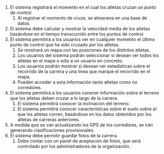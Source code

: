 1. El sistema registrará el momento en el cual los atletas cruzan un punto de control.
	1. Al registrar el momento de cruze, se almacena en una base de datos.
2. El sistema debe calcular y mostrar la velocidad media de los atletas basándose en el tiempo transcurrido entre los puntos de control.
3. El sistema permitirá a los usuarios ver en cualquier momento el último punto de control que ha sido cruzado por los atletas.
	1. Se mostrará un mapa con las posiciones de los distintos atletas. 
	2. Los usuarios del sistema podrán seleccionar si desean ver todos los atletas en el mapa o sólo a un usuario en concreto.  
	3. Los usuarios podrán mostrar si desean ver estadísticas sobre el recorrido de la carrera y una línea que marque el recorrido en el mapa. 
	4. Pueden acceder a esta información tanto atletas como no corredores.
4. El sistema permitirá a los usuarios conocer información sobre el terreno que los atletas deben cruzar a lo largo de la carrera. 
	1. El sistema permitirá conocer la inclinación del terreno. 
	2. El sistema permitirá conocer características sobre el suelo sobre el que los atletas corren, basándose en los datos obtenidos por los atletas de carreras anteriores. 
5. A medida que se van actualizando los GPS de los corredores, se irán generando clasificaciones provisionales. 
6. El sistema debe permitir guardar fotos de la carrera. 
	1. Debe contar con un panel de aceptación de fotos, que será controlado por los administradores de la organización.